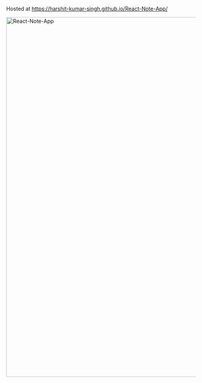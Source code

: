 Hosted at
https://harshit-kumar-singh.github.io/React-Note-App/

<img width="956" alt="React-Note-App" src="https://user-images.githubusercontent.com/58626055/129230945-c0ac10a4-2828-4079-8c73-59348baaff81.png">
